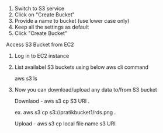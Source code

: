 1. Switch to S3 service
2. Click on "Create Bucket"
3. Provide a name to bucket (use lower case only)
4. Keep all the settings as default
5. Click "Create Bucket"


Access S3 Bucket from EC2
1. Log in to EC2 instance
2. List availabel S3 buckets using below aws cli command

    aws s3 ls
   
4. Now you can download/upload any data to/from S3 bucket

    Downlaod - aws s3 cp S3 URI .

      ex. aws s3 cp s3://pratikbucket1/rds.png .

    Upload - aws s3 cp local file name s3 URI

